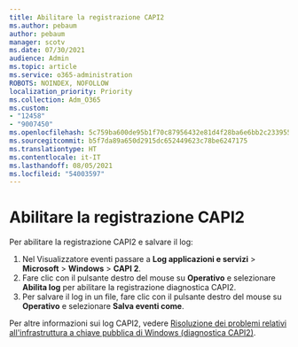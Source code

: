 ```yaml
---
title: Abilitare la registrazione CAPI2
ms.author: pebaum
author: pebaum
manager: scotv
ms.date: 07/30/2021
audience: Admin
ms.topic: article
ms.service: o365-administration
ROBOTS: NOINDEX, NOFOLLOW
localization_priority: Priority
ms.collection: Adm_O365
ms.custom:
- "12458"
- "9007450"
ms.openlocfilehash: 5c759ba600de95b1f70c87956432e81d4f28ba6e6bb2c2339557676bc18f61af
ms.sourcegitcommit: b5f7da89a650d2915dc652449623c78be6247175
ms.translationtype: HT
ms.contentlocale: it-IT
ms.lasthandoff: 08/05/2021
ms.locfileid: "54003597"
---
```

# <a name="enable-capi2-logging"></a>Abilitare la registrazione CAPI2

Per abilitare la registrazione CAPI2 e salvare il log:

1. Nel Visualizzatore eventi passare a **Log applicazioni e servizi** > **Microsoft** > **Windows** > **CAPI 2**.
2. Fare clic con il pulsante destro del mouse su **Operativo** e selezionare **Abilita log** per abilitare la registrazione diagnostica CAPI2.
3. Per salvare il log in un file, fare clic con il pulsante destro del mouse su **Operativo** e selezionare **Salva eventi come**.

Per altre informazioni sui log CAPI2, vedere [Risoluzione dei problemi relativi all'infrastruttura a chiave pubblica di Windows (diagnostica CAPI2)](https://social.technet.microsoft.com/wiki/contents/articles/242.windows-pki-troubleshooting-capi2-diagnostics.aspx).